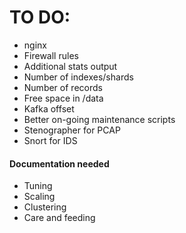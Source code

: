 # TO DO:

*  nginx
*  Firewall rules
*  Additional stats output
  *  Number of indexes/shards
  *  Number of records
  *  Free space in /data
  *  Kafka offset
*  Better on-going maintenance scripts
*  Stenographer for PCAP
*  Snort for IDS

#### Documentation needed

*  Tuning
*  Scaling
*  Clustering
*  Care and feeding
